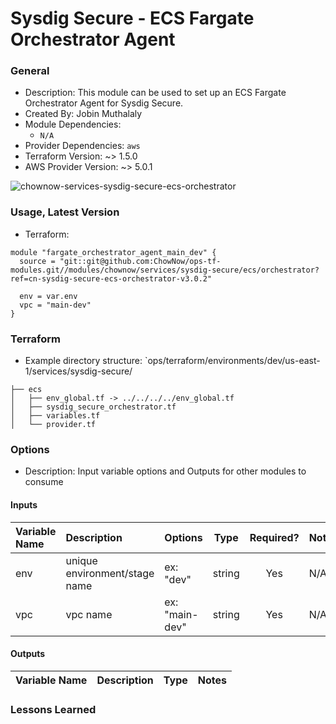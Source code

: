 # Sysdig Secure - ECS Fargate Orchestrator Agent

### General

* Description: This module can be used to set up an ECS Fargate Orchestrator Agent for Sysdig Secure.
* Created By: Jobin Muthalaly
* Module Dependencies:
  * `N/A`
* Provider Dependencies: `aws`
* Terraform Version: ~> 1.5.0
* AWS Provider Version: ~> 5.0.1

![chownow-services-sysdig-secure-ecs-orchestrator](https://github.com/ChowNow/ops-tf-modules/workflows/chownow-services-sysdig-secure-ecs-orchestrator/badge.svg)

### Usage, Latest Version

* Terraform:

```hcl
module "fargate_orchestrator_agent_main_dev" {
  source = "git::git@github.com:ChowNow/ops-tf-modules.git//modules/chownow/services/sysdig-secure/ecs/orchestrator?ref=cn-sysdig-secure-ecs-orchestrator-v3.0.2"

  env = var.env
  vpc = "main-dev"
}
```


### Terraform

* Example directory structure: `ops/terraform/environments/dev/us-east-1/services/sysdig-secure/
```
├── ecs
│   ├── env_global.tf -> ../../../../env_global.tf
│   ├── sysdig_secure_orchestrator.tf
│   ├── variables.tf
│   └── provider.tf
```

### Options

* Description: Input variable options and Outputs for other modules to consume

#### Inputs

| Variable Name           | Description                   | Options         |  Type  | Required? | Notes |
| :-----------------------| :---------------------------- | :-----------    | :----: | :-------: | :---- |
| env                     | unique environment/stage name | ex: "dev"       | string | Yes       | N/A   |
| vpc                     | vpc name                      | ex: "main-dev"  | string | Yes       | N/A   |



#### Outputs

| Variable Name | Description | Type  | Notes |
| :------------ | :---------- | :---: | :---- |


### Lessons Learned



